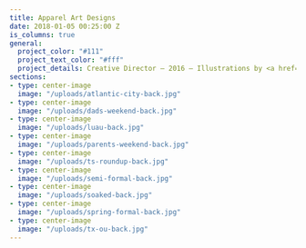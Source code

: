 ```yaml
---
title: Apparel Art Designs
date: 2018-01-05 00:25:00 Z
is_columns: true
general:
  project_color: "#111"
  project_text_color: "#fff"
  project_details: Creative Director – 2016 – Illustrations by <a href="http://www.maazcon.com" target="_blank">Maaz Khan</a>
sections:
- type: center-image
  image: "/uploads/atlantic-city-back.jpg"
- type: center-image
  image: "/uploads/dads-weekend-back.jpg"
- type: center-image
  image: "/uploads/luau-back.jpg"
- type: center-image
  image: "/uploads/parents-weekend-back.jpg"
- type: center-image
  image: "/uploads/ts-roundup-back.jpg"
- type: center-image
  image: "/uploads/semi-formal-back.jpg"
- type: center-image
  image: "/uploads/soaked-back.jpg"
- type: center-image
  image: "/uploads/spring-formal-back.jpg"
- type: center-image
  image: "/uploads/tx-ou-back.jpg"
---
```


